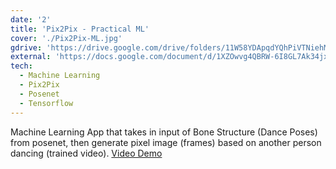 ```yaml
---
date: '2'
title: 'Pix2Pix - Practical ML'
cover: './Pix2Pix-ML.jpg'
gdrive: 'https://drive.google.com/drive/folders/11W58YDApqdYQhPiVTNiehMztj0yfhd37'
external: 'https://docs.google.com/document/d/1XZOwvg4QBRW-6I8GL7Ak34jxXh-Qd2sojfLiBBWfDOc/'
tech:
  - Machine Learning
  - Pix2Pix
  - Posenet
  - Tensorflow
---
```


Machine Learning App that takes in input of Bone Structure (Dance Poses) from posenet, then generate pixel image (frames) based on another person dancing (trained video).
[Video Demo](https://youtu.be/ESg_sMoOm1Q)

